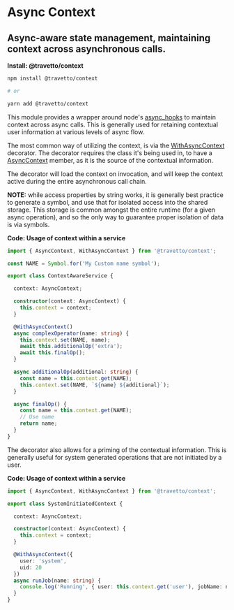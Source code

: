 <!-- This file was generated by @travetto/doc and should not be modified directly -->
<!-- Please modify https://github.com/travetto/travetto/tree/main/module/context/DOC.tsx and execute "npx trv doc" to rebuild -->
# Async Context

## Async-aware state management, maintaining context across asynchronous calls.

**Install: @travetto/context**
```bash
npm install @travetto/context

# or

yarn add @travetto/context
```

This module provides a wrapper around node's [async_hooks](https://nodejs.org/api/async_hooks.html) to maintain context across async calls. This is generally used for retaining contextual user information at various levels of async flow. 

The most common way of utilizing the context, is via the [WithAsyncContext](https://github.com/travetto/travetto/tree/main/module/context/src/decorator.ts#L7) decorator.  The decorator requires the class it's being used in, to have a [AsyncContext](https://github.com/travetto/travetto/tree/main/module/context/src/service.ts#L12) member, as it is the source of the contextual information. 

The decorator will load the context on invocation, and will keep the context active during the entire asynchronous call chain. 

**NOTE:** while access properties by string works, it is generally best practice to generate a symbol, and use that for isolated access into the shared storage.  This storage is common amongst the entire runtime (for a given async operation), and so the only way to guarantee proper isolation of data is via symbols.

**Code: Usage of context within a service**
```typescript
import { AsyncContext, WithAsyncContext } from '@travetto/context';

const NAME = Symbol.for('My Custom name symbol');

export class ContextAwareService {

  context: AsyncContext;

  constructor(context: AsyncContext) {
    this.context = context;
  }

  @WithAsyncContext()
  async complexOperator(name: string) {
    this.context.set(NAME, name);
    await this.additionalOp('extra');
    await this.finalOp();
  }

  async additionalOp(additional: string) {
    const name = this.context.get(NAME);
    this.context.set(NAME, `${name} ${additional}`);
  }

  async finalOp() {
    const name = this.context.get(NAME);
    // Use name
    return name;
  }
}
```

The decorator also allows for a priming of the contextual information.  This is generally useful for system generated operations that are not initiated by a user.

**Code: Usage of context within a service**
```typescript
import { AsyncContext, WithAsyncContext } from '@travetto/context';

export class SystemInitiatedContext {

  context: AsyncContext;

  constructor(context: AsyncContext) {
    this.context = context;
  }

  @WithAsyncContext({
    user: 'system',
    uid: 20
  })
  async runJob(name: string) {
    console.log('Running', { user: this.context.get('user'), jobName: name });
  }
}
```
